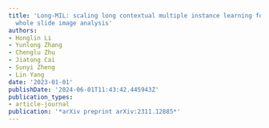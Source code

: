 ```yaml
---
title: 'Long-MIL: scaling long contextual multiple instance learning for histopathology
  whole slide image analysis'
authors:
- Honglin Li
- Yunlong Zhang
- Chenglu Zhu
- Jiatong Cai
- Sunyi Zheng
- Lin Yang
date: '2023-01-01'
publishDate: '2024-06-01T11:43:42.445943Z'
publication_types:
- article-journal
publication: '*arXiv preprint arXiv:2311.12885*'
---
```

